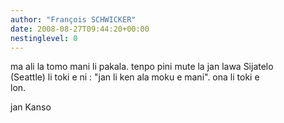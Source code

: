 ```yaml
---
author: "François SCHWICKER"
date: 2008-08-27T09:44:20+00:00
nestinglevel: 0
---
```

ma ali la tomo mani li pakala. tenpo pini mute la jan lawa Sijatelo  
(Seattle) li toki e ni : "jan li ken ala moku e mani". ona li toki e  
lon.  
  
jan Kanso
